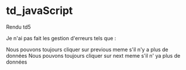 # td_javaScript
Rendu td5

Je n'ai pas fait les gestion d'erreurs
tels que :

Nous pouvons toujours cliquer sur previous meme s'il n'y a plus de données
Nous pouvons toujours cliquer sur next meme s'il n' ya plus de données

